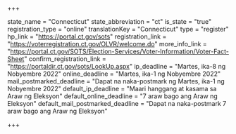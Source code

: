 +++

state_name = "Connecticut"
state_abbreviation = "ct"
is_state = "true"
registration_type = "online"
translationKey = "Connecticut"
type = "register"
hp_link = "https://portal.ct.gov/sots"
registration_link = "https://voterregistration.ct.gov/OLVR/welcome.do"
more_info_link = "https://portal.ct.gov/SOTS/Election-Services/Voter-Information/Voter-Fact-Sheet"
confirm_registration_link = "https://portaldir.ct.gov/sots/LookUp.aspx"
ip_deadline = "Martes, ika-8 ng Nobyembre 2022"
online_deadline = "Martes, ika-1 ng Nobyembre 2022"
mail_postmarked_deadline = "Dapat na naka-postmark ng Martes, ika-1 ng Nobyembre 2022"
default_ip_deadline = "Maari hanggang at kasama sa  Araw ng Eleksyon"
default_online_deadline = "7 araw bago ang Araw ng Eleksyon"
default_mail_postmarked_deadline = "Dapat na naka-postmark 7 araw bago ang Araw ng Eleksyon"

+++